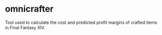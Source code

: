 # omnicrafter

Tool used to calculate the cost and predicted profit margins of crafted items in Final Fantasy XIV.